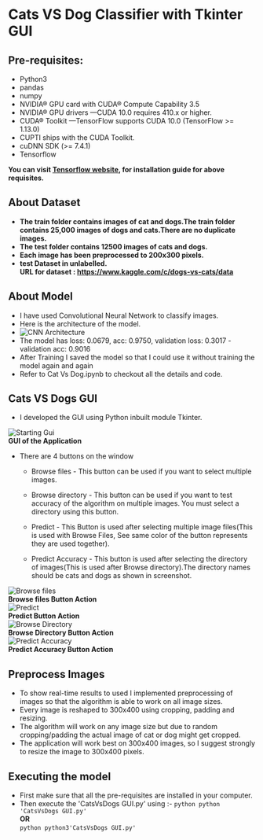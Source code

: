 # Cats VS Dog Classifier with Tkinter GUI



## Pre-requisites:

- Python3
- pandas
- numpy
- NVIDIA® GPU card with CUDA® Compute Capability 3.5
- NVIDIA® GPU drivers —CUDA 10.0 requires 410.x or higher.
- CUDA® Toolkit —TensorFlow supports CUDA 10.0 (TensorFlow >= 1.13.0)
- CUPTI ships with the CUDA Toolkit.
- cuDNN SDK (>= 7.4.1)
- Tensorflow

__You can visit [Tensorflow website](https://www.tensorflow.org/install/gpu), for installation guide for above requisites.__

## About Dataset

- __The train folder contains images of cat and dogs.The train folder contains 25,000 images of dogs and cats.There are no duplicate images.__
- __The test folder contains 12500 images of cats and dogs.__
- __Each image has been preprocessed to 200x300 pixels.__
- __test Dataset in unlabelled.__<br>
__URL for dataset : https://www.kaggle.com/c/dogs-vs-cats/data__

## About Model

- I have used Convolutional Neural Network to classify images.
- Here is the architecture of the model.
- ![CNN Architecture](https://github.com/kushagra414/Cats-Vs-Dogs/blob/master/screenshots/CNN_model._Architecture.PNG)<br />
- The model has loss: 0.0679, acc: 0.9750,  validation loss: 0.3017 - validation acc: 0.9016
- After Training I saved the model so that I could use it without training the model again and again
- Refer to Cat Vs Dog.ipynb to checkout all the details and code.

## Cats VS Dogs GUI

- I developed the GUI using Python inbuilt module Tkinter.

![Starting Gui](https://github.com/kushagra414/Cats-Vs-Dogs/blob/master/screenshots/1Starting_Window.PNG)<br />
__GUI of the Application__

- There are 4 buttons on the window
  - Browse files - This button can be used if you want to select multiple images.

  - Browse directory - This button can be used if you want to test accuracy of the algorithm on multiple images. You must select a directory using this button.
  
  - Predict - This Button is used after selecting multiple image files(This is used with Browse Files, See same color of the button represents they are used together).
  
  - Predict Accuracy - This button is used after selecting the directory of images(This is used after Browse directory).The directory names should be cats and dogs as shown in screenshot.

![Browse files](https://github.com/kushagra414/Cats-Vs-Dogs/blob/master/screenshots/2Browse_files.PNG)<br />
__Browse files Button Action__<br />
![Predict](https://github.com/kushagra414/Cats-Vs-Dogs/blob/master/screenshots/3Predict.PNG)<br />
__Predict Button Action__<br />
![Browse Directory](https://github.com/kushagra414/Cats-Vs-Dogs/blob/master/screenshots/4Browse_Directory.PNG)<br />
__Browse Directory Button Action__<br />
![Predict Accuracy](https://github.com/kushagra414/Cats-Vs-Dogs/blob/master/screenshots/5Predict_Accuracy.PNG)<br />
__Predict Accuracy Button Action__<br />

## Preprocess Images

- To show real-time results to used I implemented preprocessing of images so that the algorithm is able to work on all image sizes.
- Every image is reshaped to 300x400 using cropping, padding and resizing.
- The algorithm will work on any image size but due to random cropping/padding the actual image of cat or dog might get cropped.
- The application will work best on 300x400 images, so I suggest strongly to resize the image to 300x400 pixels.

## Executing the model

- First make sure that all the pre-requisites are installed in your computer.
- Then execute the 'CatsVsDogs GUI.py' using :-
`python
python 'CatsVsDogs GUI.py'
`<br  />
__OR__<br  />
`python
python3'CatsVsDogs GUI.py'
`<br  />
